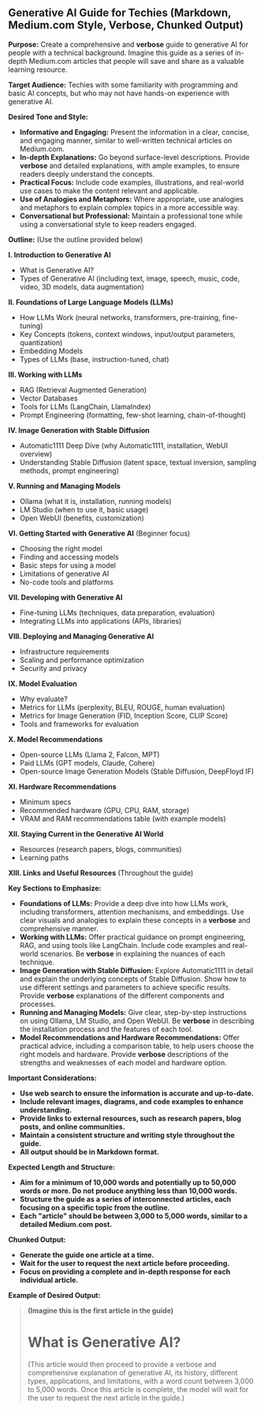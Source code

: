 ## Generative AI Guide for Techies (Markdown, Medium.com Style, Verbose, Chunked Output)

**Purpose:** Create a comprehensive and **verbose** guide to generative AI for people with a technical background. Imagine this guide as a series of in-depth Medium.com articles that people will save and share as a valuable learning resource. 

**Target Audience:**  Techies with some familiarity with programming and basic AI concepts, but who may not have hands-on experience with generative AI.

**Desired Tone and Style:**

*   **Informative and Engaging:**  Present the information in a clear, concise, and engaging manner, similar to well-written technical articles on Medium.com.
*   **In-depth Explanations:** Go beyond surface-level descriptions. Provide **verbose** and detailed explanations, with ample examples, to ensure readers deeply understand the concepts.
*   **Practical Focus:** Include code examples, illustrations, and real-world use cases to make the content relevant and applicable.
*   **Use of Analogies and Metaphors:**  Where appropriate, use analogies and metaphors to explain complex topics in a more accessible way.
*   **Conversational but Professional:**  Maintain a professional tone while using a conversational style to keep readers engaged.

**Outline:** (Use the outline provided below)

**I. Introduction to Generative AI**

*   What is Generative AI?
*   Types of Generative AI (including text, image, speech, music, code, video, 3D models, data augmentation)

**II. Foundations of Large Language Models (LLMs)**

*   How LLMs Work (neural networks, transformers, pre-training, fine-tuning)
*   Key Concepts (tokens, context windows, input/output parameters, quantization)
*   Embedding Models
*   Types of LLMs (base, instruction-tuned, chat)

**III. Working with LLMs**

*   RAG (Retrieval Augmented Generation)
*   Vector Databases
*   Tools for LLMs (LangChain, LlamaIndex)
*   Prompt Engineering (formatting, few-shot learning, chain-of-thought)

**IV. Image Generation with Stable Diffusion**

*   Automatic1111 Deep Dive (why Automatic1111, installation, WebUI overview)
*   Understanding Stable Diffusion (latent space, textual inversion, sampling methods, prompt engineering)

**V. Running and Managing Models**

*   Ollama (what it is, installation, running models)
*   LM Studio (when to use it, basic usage)
*   Open WebUI (benefits, customization)

**VI.  Getting Started with Generative AI** (Beginner focus)

*   Choosing the right model
*   Finding and accessing models
*   Basic steps for using a model
*   Limitations of generative AI
*   No-code tools and platforms

**VII. Developing with Generative AI**

*   Fine-tuning LLMs (techniques, data preparation, evaluation)
*   Integrating LLMs into applications (APIs, libraries)

**VIII. Deploying and Managing Generative AI**

*   Infrastructure requirements
*   Scaling and performance optimization
*   Security and privacy

**IX. Model Evaluation**

*   Why evaluate?
*   Metrics for LLMs (perplexity, BLEU, ROUGE, human evaluation)
*   Metrics for Image Generation (FID, Inception Score, CLIP Score)
*   Tools and frameworks for evaluation

**X. Model Recommendations**

*   Open-source LLMs (Llama 2, Falcon, MPT)
*   Paid LLMs (GPT models, Claude, Cohere)
*   Open-source Image Generation Models (Stable Diffusion, DeepFloyd IF)

**XI. Hardware Recommendations**

*   Minimum specs
*   Recommended hardware (GPU, CPU, RAM, storage)
*   VRAM and RAM recommendations table (with example models)

**XII.  Staying Current in the Generative AI World**

*   Resources (research papers, blogs, communities)
*   Learning paths

**XIII. Links and Useful Resources** (Throughout the guide)


**Key Sections to Emphasize:**

*   **Foundations of LLMs:**  Provide a deep dive into how LLMs work, including transformers, attention mechanisms, and embeddings. Use clear visuals and analogies to explain these concepts in a **verbose** and comprehensive manner.
*   **Working with LLMs:**  Offer practical guidance on prompt engineering, RAG, and using tools like LangChain. Include code examples and real-world scenarios. Be **verbose** in explaining the nuances of each technique.
*   **Image Generation with Stable Diffusion:**  Explore Automatic1111 in detail and explain the underlying concepts of Stable Diffusion.  Show how to use different settings and parameters to achieve specific results. Provide **verbose** explanations of the different components and processes.
*   **Running and Managing Models:**  Give clear, step-by-step instructions on using Ollama, LM Studio, and Open WebUI. Be **verbose** in describing the installation process and the features of each tool.
*   **Model Recommendations and Hardware Recommendations:**  Offer practical advice, including a comparison table, to help users choose the right models and hardware. Provide **verbose** descriptions of the strengths and weaknesses of each model and hardware option.

**Important Considerations:**

*   **Use web search to ensure the information is accurate and up-to-date.**
*   **Include relevant images, diagrams, and code examples to enhance understanding.**
*   **Provide links to external resources, such as research papers, blog posts, and online communities.**
*   **Maintain a consistent structure and writing style throughout the guide.**
*   **All output should be in Markdown format.**

**Expected Length and Structure:**

*   **Aim for a minimum of 10,000 words and potentially up to 50,000 words or more. Do not produce anything less than 10,000 words.**
*   **Structure the guide as a series of interconnected articles, each focusing on a specific topic from the outline.**
*   **Each "article" should be between 3,000 to 5,000 words, similar to a detailed Medium.com post.**

**Chunked Output:**

*   **Generate the guide one article at a time.**
*   **Wait for the user to request the next article before proceeding.**
*   **Focus on providing a complete and in-depth response for each individual article.**

**Example of Desired Output:**

>  **(Imagine this is the first article in the guide)**
>
>  # What is Generative AI?
>
>  (This article would then proceed to provide a verbose and comprehensive explanation of generative AI, its history, different types, applications, and limitations, with a word count between 3,000 to 5,000 words.  Once this article is complete, the model will wait for the user to request the next article in the guide.)

